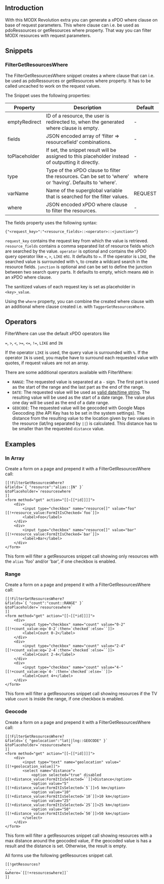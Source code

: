 ## Introduction

With this MODX Revolution extra you can generate a xPDO where clause on base of
request parameters. This where clause can i.e. be used as pdoRessources or
getResources where property. That way you can filter MODX resources with request
parameters.

## Snippets

### FilterGetResourcesWhere

The FilterGetResourcesWhere snippet creates a where clause that can i.e. be used
as pdoRessources or getResources where property. It has to be called uncached to
work on the request values.

The Snippet uses the following properties:

| Property      | Description                                                                                              | Default |
|---------------|----------------------------------------------------------------------------------------------------------|---------|
| emptyRedirect | ID of a resource, the user is redirected to, when the generated where clause is empty.                   | -       |
| fields        | JSON encoded array of ‘filter => resourcefield’ combinations.                                            | -       |
| toPlaceholder | If set, the snippet result will be assigned to this placeholder instead of outputting it directly.       | -       |
| type          | Type of the xPDO clause to filter the resources. Can be set to ‘where’ or ‘having’. Defaults to ‘where’. | where   |
| varName       | Name of the superglobal variable that is searched for the filter values.                                 | REQUEST |
| where         | JSON encoded xPDO where clause to filter the resources.                                                  | -       |

The fields property uses the following syntax:

```
{"<request_key>":"<resource_fields>::<operator>::<junction>"}
```

`request_key` contains the request key from which the value is retrieved.
`resource_fields` contains a comma separated list of resource fields which are
searched by the value. `operator` is optional and contains the xPDO query
operator like `=`, `>`, `LIKE` etc. It defaults to `=`. If the operator is
`LIKE`, the searched value is surrounded with `%`, to create a wildcard search
in the resource fields. `junction` is optional and can be set to define the
junction between two search query parts. It defaults to empty, which means `AND`
in an xPDO where clause.

The sanitized values of each request key is set as placeholder in `<key>_value`.

Using the `where` property, you can combine the created where clause with an
additional where clause created i.e. with `TaggerGetResourcesWhere`.

## Operators

FilterWhere can use the default xPDO operators like 

`=`, `>`, `<`, `>=`, `<=`, `!=`, `LIKE` and `IN`

If the operator `LIKE` is used, the query value is surrounded with `%`. If the
operator `IN` is used, you maybe have to surround each requested value with
quotes, if request values are not an array.

There are some additional operators available with FilterWhere:

- `RANGE`: The requested value is separated at a `-` sign. The first part is used 
as the start of the range and the last part as the end of the range.
- `DATE`: The requested value will be used as [valid date/time
string](https://www.php.net/manual/en/datetime.formats.php). The resulting value
will be used as the start of a date range. The value plus one day will be used
as the end of a date range.
- `GEOCODE`: The requested value will be geocoded with Google Maps Geocoding
(the API Key has to be set in the system settings). The distance from the
resulting value to the location given by two values in the resource (lat/lng
separated by `||`) is calculated. This distance has to be smaller than the
requested `distance` value.

## Examples

### In Array

Create a form on a page and prepend it with a FilterGetResourcesWhere call:

```
[[!FilterGetResourcesWhere?
&fields=`{ "resource":"alias::IN" }`
&toPlaceholder=`resourceswhere`
]]
<form method="get" action="[[~[[*id]]]]">
    <div>
        <input type="checkbox" name="resource[]" value="foo" [[!+resource_value:FormItIsChecked=`foo`]]>
        <label>Foo</label>
    </div>
    <div>
        <input type="checkbox" name="resource[]" value="bar" [[!+resource_value:FormItIsChecked=`bar`]]>
        <label>Bar</label>
    </div>
</form>
```

This form will filter a getResources snippet call showing only resources with
the `alias` 'foo' and/or 'bar', if one checkbox is enabled.

### Range

Create a form on a page and prepend it with a FilterGetResourcesWhere call:

```
[[!FilterGetResourcesWhere?
&fields=`{ "count":"count::RANGE" }`
&toPlaceholder=`resourceswhere`
]]
<form method="get" action="[[~[[*id]]]]">
    <div>
        <input type="checkbox" name="count" value="0-2" [[!+count_value:eq=`0-2`:then=`checked`:else=``]]>
        <label>Count 0-2</label>
    </div>
    <div>
        <input type="checkbox" name="count" value="2-4" [[!+count_value:eq=`2-4`:then=`checked`:else=``]]>
        <label>Count 2-4</label>
    </div>
    <div>
        <input type="checkbox" name="count" value="4-" [[!+count_value:eq=`4-`:then=`checked`:else=``]]>
        <label>Count 4+</label>
    </div>    						
</form>
```

This form will filter a getResources snippet call showing resources if the TV
value `count` is inside the range, if one checkbox is enabled.

### Geocode

Create a form on a page and prepend it with a FilterGetResourcesWhere call:

```
[[!FilterGetResourcesWhere?
&fields=`{ "geolocation":"lat||lng::GEOCODE" }`
&toPlaceholder=`resourceswhere`
]]
<form method="get" action="[[~[[*id]]]]">
    <div>
        <input type="text" name="geolocation" value="[[!+geolocation_value]]">
        <select name="distance">
            <option selected="true" disabled [[!+distance_value:FormItIsSelected=``]]>Distance</option>
            <option value="5" [[!+distance_value:FormItIsSelected=`5`]]>5 km</option>
            <option value="10" [[!+distance_value:FormItIsSelected=`10`]]>10 km</option>
            <option value="25" [[!+distance_value:FormItIsSelected=`25`]]>25 km</option>
            <option value="50" [[!+distance_value:FormItIsSelected=`50`]]>50 km</option>
        </select>
    </div>    						
</form>
```

This form will filter a getResources snippet call showing resources with a max
distance around the geocoded value, if the geocoded value is has a result and
the distance is set. Otherwise, the result is empty.

All forms use the following getResources snippet call.

```
[[!getResources?
...
&where=`[[!+resourceswhere]]`
]]
```
